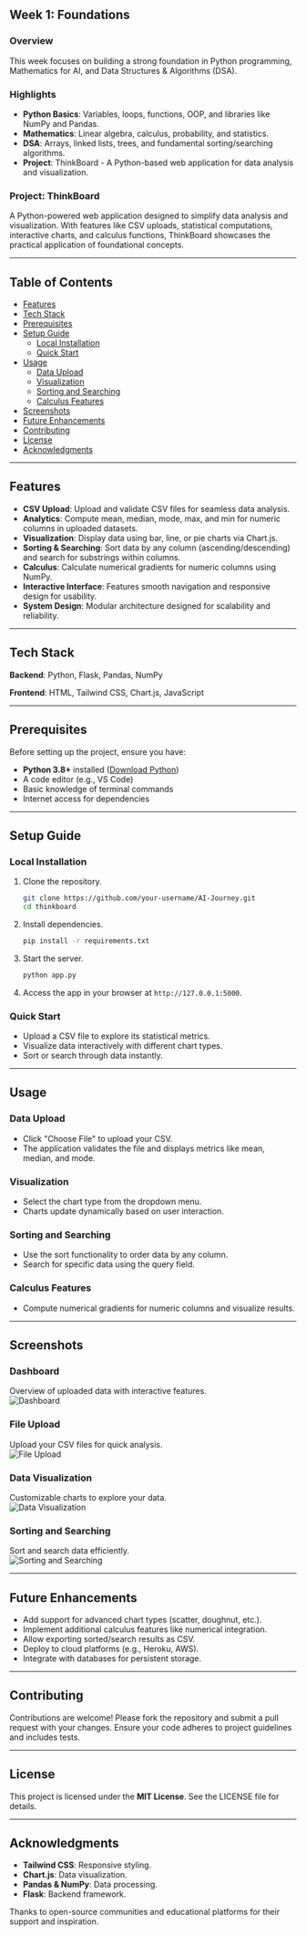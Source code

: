## Week 1: Foundations  

### Overview  
This week focuses on building a strong foundation in Python programming, Mathematics for AI, and Data Structures & Algorithms (DSA).

### Highlights  
- **Python Basics**: Variables, loops, functions, OOP, and libraries like NumPy and Pandas.  
- **Mathematics**: Linear algebra, calculus, probability, and statistics.  
- **DSA**: Arrays, linked lists, trees, and fundamental sorting/searching algorithms.  
- **Project**: ThinkBoard - A Python-based web application for data analysis and visualization.  

### Project: ThinkBoard  

A Python-powered web application designed to simplify data analysis and visualization. With features like CSV uploads, statistical computations, interactive charts, and calculus functions, ThinkBoard showcases the practical application of foundational concepts.  

---

## Table of Contents

- [Features](#features)
- [Tech Stack](#tech-stack)
- [Prerequisites](#prerequisites)
- [Setup Guide](#setup-guide)
  - [Local Installation](#local-installation)
  - [Quick Start](#quick-start)
- [Usage](#usage)
  - [Data Upload](#data-upload)
  - [Visualization](#visualization)
  - [Sorting and Searching](#sorting-and-searching)
  - [Calculus Features](#calculus-features)
- [Screenshots](#screenshots)
- [Future Enhancements](#future-enhancements)
- [Contributing](#contributing)
- [License](#license)
- [Acknowledgments](#acknowledgments)

---
## Features

- **CSV Upload**: Upload and validate CSV files for seamless data analysis.
- **Analytics**: Compute mean, median, mode, max, and min for numeric columns in uploaded datasets.
- **Visualization**: Display data using bar, line, or pie charts via Chart.js.
- **Sorting & Searching**: Sort data by any column (ascending/descending) and search for substrings within columns.
- **Calculus**: Calculate numerical gradients for numeric columns using NumPy.
- **Interactive Interface**: Features smooth navigation and responsive design for usability.
- **System Design**: Modular architecture designed for scalability and reliability.

---

## Tech Stack

**Backend**: Python, Flask, Pandas, NumPy

**Frontend**: HTML, Tailwind CSS, Chart.js, JavaScript

---

## Prerequisites

Before setting up the project, ensure you have:

- **Python 3.8+** installed ([Download Python](https://www.python.org/downloads/))
- A code editor (e.g., VS Code)
- Basic knowledge of terminal commands
- Internet access for dependencies

---


## Setup Guide

### Local Installation

1. Clone the repository.  
   ```bash
   git clone https://github.com/your-username/AI-Journey.git
   cd thinkboard
   ```
2. Install dependencies.  
   ```bash
   pip install -r requirements.txt
   ```
3. Start the server.  
   ```bash
   python app.py
   ```
4. Access the app in your browser at `http://127.0.0.1:5000`.  

### Quick Start

- Upload a CSV file to explore its statistical metrics.
- Visualize data interactively with different chart types.
- Sort or search through data instantly.

---

## Usage

### Data Upload

- Click "Choose File" to upload your CSV.
- The application validates the file and displays metrics like mean, median, and mode.

### Visualization

- Select the chart type from the dropdown menu.
- Charts update dynamically based on user interaction.

### Sorting and Searching

- Use the sort functionality to order data by any column.
- Search for specific data using the query field.

### Calculus Features

- Compute numerical gradients for numeric columns and visualize results.

---

## Screenshots  

### Dashboard  
Overview of uploaded data with interactive features.  
![Dashboard](https://raw.githubusercontent.com/MuhammadTahaNasir/AI-Journey/main/Week1_Foundations/techboard/assets/dashboard.png)

### File Upload  
Upload your CSV files for quick analysis.  
![File Upload](https://raw.githubusercontent.com/MuhammadTahaNasir/AI-Journey/main/Week1_Foundations/techboard/assets/upload_feature.png)

### Data Visualization  
Customizable charts to explore your data.  
![Data Visualization](https://raw.githubusercontent.com/MuhammadTahaNasir/AI-Journey/main/Week1_Foundations/techboard/assets/visualization.png)

### Sorting and Searching  
Sort and search data efficiently.  
![Sorting and Searching](https://raw.githubusercontent.com/MuhammadTahaNasir/AI-Journey/main/Week1_Foundations/techboard/assets/sorting.png)

---

## Future Enhancements

- Add support for advanced chart types (scatter, doughnut, etc.).
- Implement additional calculus features like numerical integration.
- Allow exporting sorted/search results as CSV.
- Deploy to cloud platforms (e.g., Heroku, AWS).
- Integrate with databases for persistent storage.

---

## Contributing

Contributions are welcome! Please fork the repository and submit a pull request with your changes. Ensure your code adheres to project guidelines and includes tests.

---

## License  

This project is licensed under the **MIT License**. See the LICENSE file for details.  

---

## Acknowledgments

- **Tailwind CSS**: Responsive styling.
- **Chart.js**: Data visualization.
- **Pandas & NumPy**: Data processing.
- **Flask**: Backend framework.

Thanks to open-source communities and educational platforms for their support and inspiration.

